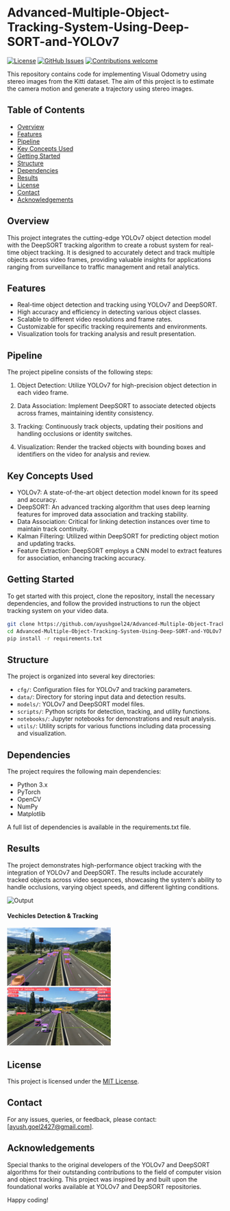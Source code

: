 # Advanced-Multiple-Object-Tracking-System-Using-Deep-SORT-and-YOLOv7

[![License](https://img.shields.io/badge/License-MIT-blue.svg)](https://opensource.org/licenses/MIT)
[![GitHub Issues](https://img.shields.io/github/issues/ayushgoel24/Stereo-Visual-Odometry.svg)](https://github.com/ayushgoel24/Advanced-Multiple-Object-Tracking-System-Using-Deep-SORT-and-YOLOv7/issues)
[![Contributions welcome](https://img.shields.io/badge/Contributions-welcome-orange.svg)](https://github.com/ayushgoel24/Advanced-Multiple-Object-Tracking-System-Using-Deep-SORT-and-YOLOv7)

This repository contains code for implementing Visual Odometry using stereo images from the Kitti dataset. The aim of this project is to estimate the camera motion and generate a trajectory using stereo images.

## Table of Contents
- [Overview](#overview)
- [Features](#features)
- [Pipeline](#pipeline)
- [Key Concepts Used](#key-concepts-used)
- [Getting Started](#getting-started)
- [Structure](#structure)
- [Dependencies](#dependencies)
- [Results](#results)
- [License](#license)
- [Contact](#contact)
- [Acknowledgements](#acknowledgements)

## Overview
This project integrates the cutting-edge YOLOv7 object detection model with the DeepSORT tracking algorithm to create a robust system for real-time object tracking. It is designed to accurately detect and track multiple objects across video frames, providing valuable insights for applications ranging from surveillance to traffic management and retail analytics.

## Features
- Real-time object detection and tracking using YOLOv7 and DeepSORT.
- High accuracy and efficiency in detecting various object classes.
- Scalable to different video resolutions and frame rates.
- Customizable for specific tracking requirements and environments.
- Visualization tools for tracking analysis and result presentation.

## Pipeline
The project pipeline consists of the following steps:

1. Object Detection: Utilize YOLOv7 for high-precision object detection in each video frame.

2. Data Association: Implement DeepSORT to associate detected objects across frames, maintaining identity consistency.

3. Tracking: Continuously track objects, updating their positions and handling occlusions or identity switches.

4. Visualization: Render the tracked objects with bounding boxes and identifiers on the video for analysis and review.

## Key Concepts Used

- YOLOv7: A state-of-the-art object detection model known for its speed and accuracy.
- DeepSORT: An advanced tracking algorithm that uses deep learning features for improved data association and tracking stability.
- Data Association: Critical for linking detection instances over time to maintain track continuity.
- Kalman Filtering: Utilized within DeepSORT for predicting object motion and updating tracks.
- Feature Extraction: DeepSORT employs a CNN model to extract features for association, enhancing tracking accuracy.

## Getting Started

To get started with this project, clone the repository, install the necessary dependencies, and follow the provided instructions to run the object tracking system on your video data.

```bash
git clone https://github.com/ayushgoel24/Advanced-Multiple-Object-Tracking-System-Using-Deep-SORT-and-YOLOv7
cd Advanced-Multiple-Object-Tracking-System-Using-Deep-SORT-and-YOLOv7
pip install -r requirements.txt
```

## Structure
The project is organized into several key directories:

- `cfg/`: Configuration files for YOLOv7 and tracking parameters.
- `data/`: Directory for storing input data and detection results.
- `models/`: YOLOv7 and DeepSORT model files.
- `scripts/`: Python scripts for detection, tracking, and utility functions.
- `notebooks/`: Jupyter notebooks for demonstrations and result analysis.
- `utils/`: Utility scripts for various functions including data processing and visualization.

## Dependencies
The project requires the following main dependencies:

- Python 3.x
- PyTorch
- OpenCV
- NumPy
- Matplotlib

A full list of dependencies is available in the requirements.txt file.

## Results

The project demonstrates high-performance object tracking with the integration of YOLOv7 and DeepSORT. The results include accurately tracked objects across video sequences, showcasing the system's ability to handle occlusions, varying object speeds, and different lighting conditions.

![Output](static/video/result.gif)

#### Vechicles Detection & Tracking
<!-- | Image 1 | Image 2 | -->
<!-- |---------|---------| -->
<!-- | ![Image 1](static/imgs/vehicle-counting.png) | ![Image 2](static/imgs/vehicle-counting-in-out.png) | -->
<img src="static/imgs/vehicle-counting.png" style="width: 48%;"> &nbsp;&nbsp;&nbsp;&nbsp;&nbsp;&nbsp;  <img src="static/imgs/vehicle-counting-in-out.png" style="width: 48%;">



## License

This project is licensed under the [MIT License](LICENSE).

## Contact

For any issues, queries, or feedback, please contact: [ayush.goel2427@gmail.com].

## Acknowledgements

Special thanks to the original developers of the YOLOv7 and DeepSORT algorithms for their outstanding contributions to the field of computer vision and object tracking. This project was inspired by and built upon the foundational works available at YOLOv7 and DeepSORT repositories.

Happy coding!